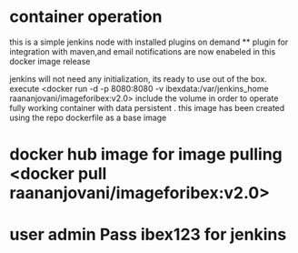 # container operation
this is a simple jenkins node with installed plugins on demand
** plugin for integration with maven,and email notifications are now enabeled in this docker image release

jenkins will not need any initialization, its ready to use out of the box.
execute <docker run -d -p 8080:8080 -v ibexdata:/var/jenkins_home raananjovani/imageforibex:v2.0> include the volume in order to operate fully working container with data persistent .
this image has been created using the repo dockerfile as a base image
# docker hub image for image pulling <docker pull raananjovani/imageforibex:v2.0>
# user admin Pass ibex123 for jenkins 
